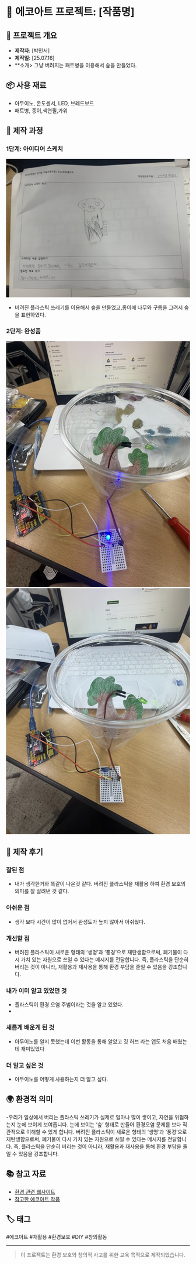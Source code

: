 # 🌱 에코아트 프로젝트: [작품명]

## 📖 프로젝트 개요
- **제작자**: [박민서]
- **제작일**: [25.07.16]
- **소개> 그냥 버려지는 패트병을 이용해서  숲을 만들었다. 
## 📦 사용 재료
- 아두이노, 온도센서, LED, 브레드보드
- 패트병, 종이,색연필,가위

## 🔧 제작 과정

### 1단계: 아이디어 스케치
![스케치 이미지](8.jpeg)

- 버려진 플라스틱 쓰레기를 이용해서 숲을 만들었고,종이에 나무와 구름을 그려서 숲을 표현하였다.
  
### 2단계: 완성품
![완성품 1](6.jpeg)
![완성품 1](7.jpeg)

## 💭 제작 후기
### 잘된 점
- 내가 생각한거와 똑같이 나온것 같다. 버려진 플라스틱을 재활용 하여 환경 보호의 의미를 잘 살려낸 것 같다.

### 아쉬운 점
- 생각 보다 시간이 많이 없어서 완성도가 높지 않아서 아쉬웠다.

### 개선할 점
- 버려진 플라스틱이 새로운 형태의 ‘생명’과 ‘풍경’으로 재탄생함으로써, 폐기물이 다시 가치 있는 자원으로 쓰일 수 있다는 메시지를 전달합니다.
즉, 플라스틱을 단순히 버리는 것이 아니라, 재활용과 재사용을 통해 환경 부담을 줄일 수 있음을 강조합니다.


### 내가 이미 알고 있었던 것
- 플라스틱이 환경 오염 주범이라는 것을 알고 있었다.
- 
### 새롭게 배운게 된 것
- 아두이노를 알지 못했는데 이번 활동을 통해 알았고 깃 허브 라는 앱도 처음 배웠는데 재미있었다

### 더 알고 싶은 것
- 아두이노를 어떻게 사용하는지 더 알고 싶다.

## 🌍 환경적 의미
-우리가 일상에서 버리는 플라스틱 쓰레기가 실제로 얼마나 많이 쌓이고, 자연을 위협하는지 눈에 보이게 보여줍니다. 눈에 보이는 ‘숲’ 형태로 만들어 환경오염 문제를 보다 직관적으로 이해할 수 있게 합니다.
버려진 플라스틱이 새로운 형태의 ‘생명’과 ‘풍경’으로 재탄생함으로써, 폐기물이 다시 가치 있는 자원으로 쓰일 수 있다는 메시지를 전달합니다.
즉, 플라스틱을 단순히 버리는 것이 아니라, 재활용과 재사용을 통해 환경 부담을 줄일 수 있음을 강조합니다.



## 📚 참고 자료
- [환경 관련 웹사이트](링크)
- [참고한 에코아트 작품](링크)

## 🏷️ 태그
#에코아트 #재활용 #환경보호 #DIY #창의활동

---

> 이 프로젝트는 환경 보호와 창의적 사고를 위한 교육 목적으로 제작되었습니다.
